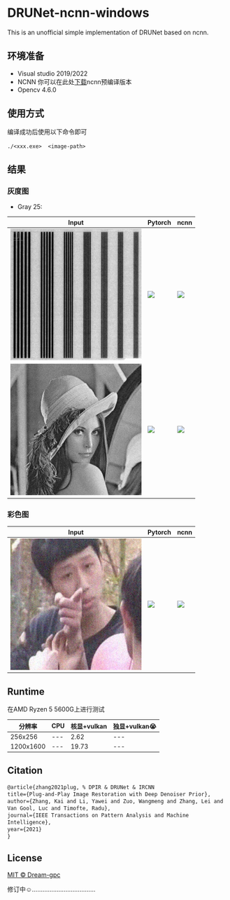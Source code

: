 # DRUNet-ncnn-windows
This is an unofficial simple implementation of DRUNet based on ncnn.


## 环境准备
* Visual studio 2019/2022  
* NCNN 你可以在此处[下载](https://github.com/Tencent/ncnn/releases)ncnn预编译版本  
* Opencv 4.6.0  


## 使用方式
编译成功后使用以下命令即可  

`./<xxx.exe>  <image-path>` 


## 结果

### 灰度图

* Gray 25:  

| Input | Pytorch | ncnn |
| --- | --- | --- |
|  <img src="imtest/noiseimg1.png" width="300px">   | <img src="results/denoiseimg1.png" width="300px"> | <img src="results/denoiseimg1-ncnn.png" width="300px"> | 
|  <img src="imtest/noiseimg2.png" width="300px"> | <img src="results/denoiseimg2.png" width="300px"> |  <img src="results/denoiseimg2-ncnn.png" width="300px"> | 


### 彩色图

| Input | Pytorch | ncnn |
| --- | --- | --- |
|  <img src="imtest/cnoiseimg1.jpg" width="300px">   | <img src="results/cdenoiseimg1.jpg" width="300px"> | <img src="<results/cdenoiseimg1-ncnn.png" width="300px"> | 

## Runtime

在AMD Ryzen 5 5600G上进行测试  


| 分辨率 | CPU | 核显+vulkan | 独显+vulkan:sob:|
| --- | --- | --- | --- | 
| 256x256 | --- | 2.62 | --- | 
| 1200x1600 | --- | 19.73 | --- | 

## Citation
> 
    @article{zhang2021plug, % DPIR & DRUNet & IRCNN
    title={Plug-and-Play Image Restoration with Deep Denoiser Prior},
    author={Zhang, Kai and Li, Yawei and Zuo, Wangmeng and Zhang, Lei and Van Gool, Luc and Timofte, Radu},
    journal={IEEE Transactions on Pattern Analysis and Machine Intelligence},
    year={2021}
    }


## License
[MIT © Dream-gpc](https://github.com/Dream-gpc/DruNet-ncnn-windows/blob/main/LICENSE)


修订中:relaxed:………………………………


